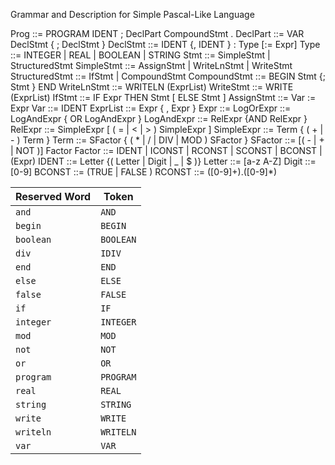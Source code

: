 Grammar and Description for Simple Pascal-Like Language

Prog ::= PROGRAM IDENT ; DeclPart CompoundStmt .
DeclPart ::= VAR DeclStmt { ; DeclStmt }
DeclStmt ::= IDENT {, IDENT } : Type [:= Expr]
Type ::= INTEGER | REAL | BOOLEAN | STRING
Stmt ::= SimpleStmt | StructuredStmt
SimpleStmt ::= AssignStmt | WriteLnStmt | WriteStmt
StructuredStmt ::= IfStmt | CompoundStmt
CompoundStmt ::= BEGIN Stmt {; Stmt } END
WriteLnStmt ::= WRITELN (ExprList)
WriteStmt ::= WRITE (ExprList)
IfStmt ::= IF Expr THEN Stmt [ ELSE Stmt ]
AssignStmt ::= Var := Expr
Var ::= IDENT
ExprList ::= Expr { , Expr }
Expr ::= LogOrExpr ::= LogAndExpr { OR LogAndExpr }
LogAndExpr ::= RelExpr {AND RelExpr }
RelExpr ::= SimpleExpr [ ( = | < | > ) SimpleExpr ]
SimpleExpr ::= Term { ( + | - ) Term }
Term ::= SFactor { ( * | / | DIV | MOD ) SFactor }
SFactor ::= [( - | + | NOT )] Factor
Factor ::= IDENT | ICONST | RCONST | SCONST | BCONST | (Expr)
IDENT ::= Letter {( Letter | Digit | _ | $ )}
Letter ::= [a-z A-Z]
Digit ::= [0-9]
BCONST ::= (TRUE | FALSE )
RCONST ::= ([0-9]+)\.([0-9]*)

| Reserved Word | Token |
|---|---|
| `and` | `AND` |
| `begin` | `BEGIN` |
| `boolean` | `BOOLEAN` |
| `div` | `IDIV` |
| `end` | `END` |
| `else` | `ELSE` |
| `false` | `FALSE` |
| `if` | `IF` |
| `integer` | `INTEGER` |
| `mod` | `MOD` |
| `not` | `NOT` |
| `or` | `OR` |
| `program` | `PROGRAM` |
| `real` | `REAL` |
| `string` | `STRING` |
| `write` | `WRITE` |
| `writeln` | `WRITELN` |
| `var` | `VAR` |